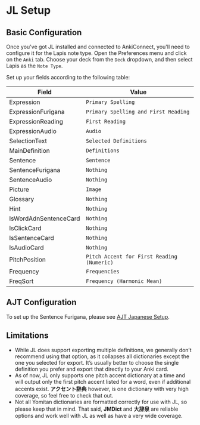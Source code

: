 # JL Setup

## Basic Configuration

Once you've got JL installed and connected to AnkiConnect, you'll need to configure it for the Lapis note type. Open the Preferences menu and click on the `Anki` tab. Choose your deck from the `Deck` dropdown, and then select Lapis as the `Note Type`.

Set up your fields according to the following table:

| Field                 | Value                                      |
|-----------------------|--------------------------------------------|
| Expression            | `Primary Spelling`                         |
| ExpressionFurigana    | `Primary Spelling and First Reading`       |
| ExpressionReading     | `First Reading`                            |
| ExpressionAudio       | `Audio`                                    |
| SelectionText         | `Selected Definitions`                     |
| MainDefinition        | `Definitions`                              |
| Sentence              | `Sentence`                                 |
| SentenceFurigana      | `Nothing`                                  |
| SentenceAudio         | `Nothing`                                  |
| Picture               | `Image`                                    |
| Glossary              | `Nothing`                                  |
| Hint                  | `Nothing`                                  |
| IsWordAdnSentenceCard | `Nothing`                                  |
| IsClickCard           | `Nothing`                                  |
| IsSentenceCard        | `Nothing`                                  |
| IsAudioCard           | `Nothing`                                  |
| PitchPosition         | `Pitch Accent for First Reading (Numeric)` |
| Frequency             | `Frequencies`                              |
| FreqSort              | `Frequency (Harmonic Mean)`                |

## AJT Configuration

To set up the Sentence Furigana, please see [AJT Japanese Setup](anki_setup.md).

## Limitations

- While JL does support exporting multiple definitions, we generally don’t recommend using that option, as it collapses all dictionaries except the one you selected for export. It’s usually better to choose the single definition you prefer and export that directly to your Anki card.
- As of now, JL only supports one pitch accent dictionary at a time and will output only the first pitch accent listed for a word, even if additional accents exist. **アクセント辞典** however, is one dictionary with very high coverage, so feel free to check that out.
- Not all Yomitan dictionaries are formatted correctly for use with JL, so please keep that in mind. That said, **JMDict** and **大辞泉** are reliable options and work well with JL as well as have a very wide coverage.

